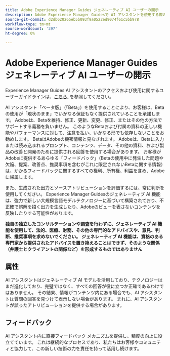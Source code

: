 ```yaml
---
title: Adobe Experience Manager Guides ジェネレーティブ AI ユーザーの開示
description: Adobe Experience Manager Guidesで AI アシスタントを使用する際のジェネレーティブ AI ユーザーの詳細について説明します。
source-git-commit: d2db620265eb5b093f9a0522ed9074f61c5bb978
workflow-type: tm+mt
source-wordcount: '397'
ht-degree: 0%

---
```



# Adobe Experience Manager Guides ジェネレーティブ AI ユーザーの開示

Experience Manager Guides AI アシスタントのアクセスおよび使用に関するユーザーガイドラインは、[&#x200B; こちら &#x200B;](https://www.adobe.com/legal/licenses-terms/adobe-dx-gen-ai-user-guidelines.html) を参照してください。

AI アシスタント「ベータ版」（「Beta」）を使用することにより、お客様は、Betaの使用が「現状のまま」でいかなる保証もなく提供されていることを承諾します。 Adobeは、Betaを維持、修正、更新、変更、修正、またはその他の方法でサポートする義務を負いません。 このようなBetaおよび付属の資料の正しい機能やパフォーマンスに対して、注意を払い、いかなる形でも依存しないことをお勧めします。 BetaはAdobeの機密情報と見なされます。 Adobeは、Betaに入力または読み込まれるプロンプト、コンテンツ、データ、その他の資料、および製品の改善と開発のために提供される回答を使用する場合があります。 お客様がAdobeに提供するあらゆる「フィードバック」（Betaの使用中に発生した問題や欠陥、提案、改善点、推奨事項を含むがこれに限定されないBetaに関する情報）は、かかるフィードバックに関するすべての権利、所有権、利益を含め、Adobeに帰属します。 

また、生成された出力とソースアトリビューションを評価するには、常に判断を使用してください。 Experience Manager Guidesのジェネレーティブ AI 機能は、強力で新しい大規模言語モデルテクノロジーに基づいて構築されており、不正確で誤解を招く出力を生成したり、Adobeのビューを表さないコンテンツを反映したりする可能性があります。

**独自の独立したコンサルテーションや調査を行わずに、ジェネレーティブ AI 機能を使用して、法的、医療、財務、その他の専門的なアドバイスや、意見、判断、推奨事項を求めないでください。 ジェネレーティブ AI 機能は、資格のある専門家から提供されたアドバイスを置き換えることはできず、そのような関係（弁護士とクライアントの関係など）を形成するものではありません**

## 属性

AI アシスタントはジェネレーティブ AI モデルを活用しており、テクノロジーはまだ進化しており、完璧ではなく、すべての回答が役に立つか正確であるわけではありません。 その結果、情報がコンテンツ内にある場合でも、AI アシスタントは質問の回答を見つけて表示しない場合があります。 まれに、AI アシスタントが誤ったアトリビューションを提供する場合があります。

## フィードバック

AI アシスタント内に直接フィードバック メカニズムを提供し、精度の向上に役立てています。 これは継続的なプロセスであり、私たちはお客様やコミュニティと協力して、この新しい技術の力を責任を持って活用し続けます。


